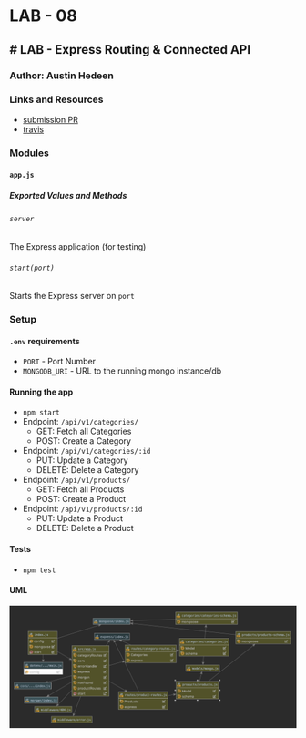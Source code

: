 # LAB - 08

## # LAB - Express Routing & Connected API

### Author: Austin Hedeen

### Links and Resources
* [submission PR](https://github.com/austinhedeen-401-advanced-javascript/lab-08/pull/1)
* [travis](https://travis-ci.org/austinhedeen-401-advanced-javascript/lab-08/pull_requests)

### Modules
#### `app.js`
##### Exported Values and Methods

###### `server`
The Express application (for testing)

###### `start(port)`
Starts the Express server on `port`

### Setup
#### `.env` requirements
* `PORT` - Port Number
* `MONGODB_URI` - URL to the running mongo instance/db

#### Running the app
* `npm start`
* Endpoint: `/api/v1/categories/`
  * GET: Fetch all Categories
  * POST: Create a Category
* Endpoint: `/api/v1/categories/:id`
  * PUT: Update a Category
  * DELETE: Delete a Category
* Endpoint: `/api/v1/products/`
  * GET: Fetch all Products
  * POST: Create a Product
* Endpoint: `/api/v1/products/:id`
  * PUT: Update a Product
  * DELETE: Delete a Product
  
#### Tests
* `npm test`

#### UML
![](assets/lab-08.png)
